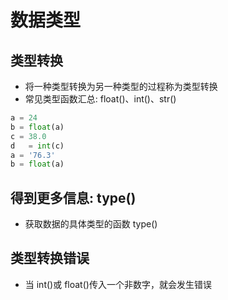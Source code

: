 # 数据类型

## 类型转换

- 将一种类型转换为另一种类型的过程称为类型转换
- 常见类型函数汇总: float()、int()、str()

```python
a = 24
b = float(a)
c = 38.0
d   = int(c)
a = '76.3'
b = float(a)
```

## 得到更多信息: type()

- 获取数据的具体类型的函数 type()

## 类型转换错误

- 当 int()或 float()传入一个非数字，就会发生错误
